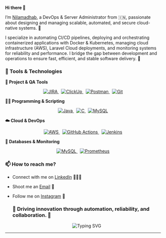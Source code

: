 **Hi there 👋** 

I’m [Nilamadhab](https://www.linkedin.com/in/nilamadhab-das-a2517923b), a DevOps & Server Administrator from 🇮🇳, passionate about designing and managing scalable, automated, and secure cloud-native systems. 🎯

I specialize in automating CI/CD pipelines, deploying and orchestrating containerized applications with Docker & Kubernetes, managing cloud infrastructure (AWS), Laravel Cloud deployments, and monitoring systems for reliability and performance. I bridge the gap between development and operations to ensure fast, efficient, and stable software delivery. 🚀 


### **🔧 Tools & Technologies** 

**🚀 Project & QA Tools**


<p align="center"> <a href="https://www.atlassian.com/software/jira" target="_blank"> <img src="https://img.shields.io/badge/JIRA-0052CC?style=for-the-badge&logo=jira&logoColor=white" alt="JIRA"/> </a> &nbsp; <a href="https://clickup.com/" target="_blank"> <img src="https://img.shields.io/badge/ClickUp-7B68EE?style=for-the-badge&logo=clickup&logoColor=white" alt="ClickUp"/> </a> &nbsp; <a href="https://www.postman.com/" target="_blank"> <img src="https://img.shields.io/badge/Postman-FF6C37?style=for-the-badge&logo=postman&logoColor=white" alt="Postman"/> </a> &nbsp; <a href="https://git-scm.com/" target="_blank"> <img src="https://img.shields.io/badge/Git-F05032?style=for-the-badge&logo=git&logoColor=white" alt="Git"/> </a> </p>


**👨‍💻 Programming & Scripting**


<p align="center"> <a href="https://www.java.com/" target="blank"> <img src="https://img.shields.io/badge/Java-007396?style=for-the-badge&logo=java&logoColor=white" alt="Java"/> </a> &nbsp; <a href="https://en.wikipedia.org/wiki/C(programming_language)" target="_blank"> <img src="https://img.shields.io/badge/C-A8B9CC?style=for-the-badge&logo=c&logoColor=white" alt="C"/> </a> &nbsp; <a href="https://www.mysql.com/" target="_blank"> <img src="https://img.shields.io/badge/MySQL-4479A1?style=for-the-badge&logo=mysql&logoColor=white" alt="MySQL"/> </a> </p>


**☁️ Cloud & DevOps**


<p align="center"> <a href="https://aws.amazon.com/" target="_blank"> <img src="https://img.shields.io/badge/AWS-FF9900?style=for-the-badge&logo=amazonaws&logoColor=white" alt="AWS"/> </a> &nbsp; <a href="https://github.com/features/actions" target="_blank"> <img src="https://img.shields.io/badge/GitHub_Actions-2088FF?style=for-the-badge&logo=githubactions&logoColor=white" alt="GitHub Actions"/> </a> &nbsp; <a href="https://www.jenkins.io/" target="_blank"> <img src="https://img.shields.io/badge/Jenkins-D24939?style=for-the-badge&logo=jenkins&logoColor=white" alt="Jenkins"/> </a> </p>


**🧠 Databases & Monitoring**


<p align="center"> <a href="https://www.mysql.com/" target="_blank"> <img src="https://img.shields.io/badge/MySQL-4479A1?style=for-the-badge&logo=mysql&logoColor=white" alt="MySQL"/> </a> &nbsp; <a href="https://prometheus.io/" target="_blank"> <img src="https://img.shields.io/badge/Prometheus-E6522C?style=for-the-badge&logo=prometheus&logoColor=white" alt="Prometheus"/> </a> </p>



### **📫 How to reach me?**

- Connect with me on [LinkedIn](https://www.linkedin.com/in/nilamadhab-das-a2517923b) 👨🏻‍💻  
- Shoot me an [Email](mailto:nilamadhabdas12@gmail.com) 💌   
- Follow me on [Instagram](https://www.instagram.com/yaa.itz_nil?igsh=MTl1OHpvdWM4ZTRncg%3D%3D&utm_source=qr) 📸






  ### 🚀 Driving innovation through automation, reliability, and collaboration. 🚀

  <div align="center">
  <img src="https://readme-typing-svg.herokuapp.com?font=Fira+Code&pause=1000&color=00D1F7&width=435&lines=Automating+The+Path+From+Code+To+Cloud ;Building+Resilient+Systems+%F0%9F%9A%80;Learning+%7C+Building+%7C+Iterating+%F0%9F%93%A6" alt="Typing SVG" />
</div>



******


